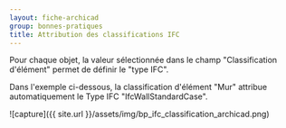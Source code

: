 ```yaml
---
layout: fiche-archicad
group: bonnes-pratiques
title: Attribution des classifications IFC
---
```


Pour chaque objet, la valeur sélectionnée dans le champ "Classification d'élément" permet de définir le "type IFC".

Dans l'exemple ci-dessous, la classification d'élément "Mur" attribue automatiquement le Type IFC "IfcWallStandardCase".

![capture]({{ site.url }}/assets/img/bp_ifc_classification_archicad.png)